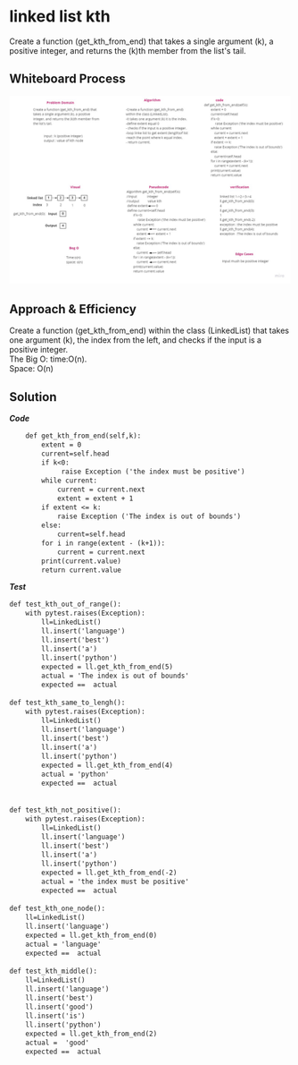 # linked list kth
Create a function (get_kth_from_end) that takes a single argument (k), a positive integer, and returns the (k)th member from the list's tail.

## Whiteboard Process
![pic](/Challenge/linked_list/kth.jpg)
## Approach & Efficiency
Create a function (get_kth_from_end) within the class (LinkedList) that takes one argument (k), the index from the left, and checks if the input is a positive integer.
<br> 
The Big O: time:O(n).<br>
Space: O(n)

## Solution
***Code***
```
    def get_kth_from_end(self,k):
        extent = 0
        current=self.head
        if k<0:
             raise Exception ('the index must be positive')
        while current:
            current = current.next 
            extent = extent + 1 
        if extent <= k:
            raise Exception ('The index is out of bounds')
        else: 
            current=self.head
        for i in range(extent - (k+1)):
            current = current.next
        print(current.value)
        return current.value
```
***Test***  
``` 
def test_kth_out_of_range():
    with pytest.raises(Exception):
        ll=LinkedList() 
        ll.insert('language')        
        ll.insert('best')
        ll.insert('a')
        ll.insert('python')
        expected = ll.get_kth_from_end(5)
        actual = 'The index is out of bounds'
        expected ==  actual

def test_kth_same_to_lengh():
    with pytest.raises(Exception):
        ll=LinkedList() 
        ll.insert('language')        
        ll.insert('best')
        ll.insert('a')
        ll.insert('python')
        expected = ll.get_kth_from_end(4)
        actual = 'python'
        expected ==  actual


def test_kth_not_positive():
    with pytest.raises(Exception):
        ll=LinkedList() 
        ll.insert('language')        
        ll.insert('best')
        ll.insert('a')
        ll.insert('python')
        expected = ll.get_kth_from_end(-2)
        actual = 'the index must be positive'
        expected ==  actual

def test_kth_one_node():
    ll=LinkedList() 
    ll.insert('language')        
    expected = ll.get_kth_from_end(0)
    actual = 'language'
    expected ==  actual

def test_kth_middle():
    ll=LinkedList() 
    ll.insert('language')        
    ll.insert('best')
    ll.insert('good')
    ll.insert('is')
    ll.insert('python')
    expected = ll.get_kth_from_end(2) 
    actual =  'good'
    expected ==  actual
```    

